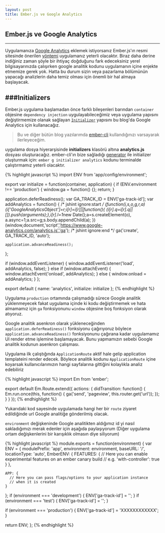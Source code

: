 ```yaml
---
layout: post
title: Ember.js ve Google Analytics
---
```


## Ember.js ve Google Analytics
---
Uygulamanıza [Google Analytics](http://www.google.com/analytics/) eklemek istiyorsanız Ember.js'ın resmi sitesinde önerilen [yöntemi](http://emberjs.com/guides/cookbook/helpers_and_components/adding_google_analytics_tracking) uygulamanız yeterli olacaktır. Biraz daha derine indiğiniz zaman şöyle bir ihtiyaç doğduğunu fark edeceksiniz yerel bilgisayarınızda çalışırken google analitik kodunu uygulamanın içine enjekte etmemize gerek yok. Hatta bu durum sizin veya pazarlama bölümünün yapacağı analizlerin daha temiz olması için önemli bir hal almaya başlayacak.

###Initializers
---
Ember.js uygulama başlamadan önce farklı bileşenleri barından `container` objesine `dependency injection` uygulayabileceğimiz veya uygulama yapısını değiştirmemize olanak sağlayan [`Initializer`](http://emberjs.com/api/classes/Ember.Application.html#toc_initializers) yapısını bu blog'da Google Analytics için kullanacağız.

>Bu ve diğer bütün blog yazılarımda [ember-cli](https://github.com/stefanpenner/ember-cli/) kullandığınızı varsayarak ilerleyeceğim.

uygulama dosya hiyerarşisinde **initializers** klasörü altına **analytics.js** dosyası oluşturacağız. ember-cli'ın bize sağladığı [generator](http://www.ember-cli.com/#generators-and-blueprints) ile initializer oluşturmak için: `ember g initializer analytics` kodunu terminalde çalıştırmamız yeterli olacaktır.

{% highlight javascript %}
import ENV from 'app/config/environment';

export var initialize = function(container, application) {
   if (ENV.environment !== 'production') {
    window.ga = function() {};
    return;
   }
   
  application.deferReadiness();
  var GA_TRACK_ID = ENV['ga-track-id'];
  var addAnalytics = function() {
    /* jshint ignore:start */
    (function(i,s,o,g,r,a){i['GoogleAnalyticsObject']=r;i[r]=i[r]||function(){
    (i[r].q=i[r].q||[]).push(arguments);},i[r].l=1*new Date();a=s.createElement(o),
    a.async=1;a.src=g;s.body.appendChild(a);
    })(window,document,'script','https://www.google-analytics.com/analytics.js','ga');
    /* jshint ignore:end */
    ga('create', GA_TRACK_ID, 'auto');

    application.advanceReadiness();
  };

  if (window.addEventListener) {
    window.addEventListener('load', addAnalytics, false);
  } else if (window.attachEvent) {
    window.attachEvent('onload', addAnalytics);
  } else {
    window.onload = addAnalytics;
  }
};

export default {
  name: 'analytics',
  initialize: initialize
};
{% endhighlight %}

Uygulama `production` ortamında çalışmadığı sürece Google analitik yüklenmeyecek fakat uygulama içinde ki kodu değiştirmemek ve hata almamamız için `ga` fonksiyonunu `window` objesine boş fonksiyon olarak atıyoruz.

Google analitik asenkron olarak yükleneceğinden `application.deferReadiness()` fonksiyonu çağırıyoruz böylece `application.advanceReadiness()` fonksiyonunu çağırana kadar uygulamamız UI render etme işlemine başlamayacak. Bunu yapmamızın sebebi Google analitik kodunun asenkron çalışması.

Uygulama ilk çalıştığında `ApplicationRoute` aktif hale gelip application templateini render edecek. Böylece analitik kodunu `ApplicationRoute` içine koyarsak kullanıcılarımızın hangi sayfalarına gittiğini kolaylıkla analiz edebiliriz

{% highlight javascript %}
import Em from 'ember';

export default Em.Route.extend({
  actions: {
    didTransition: function() {
      Em.run.once(this, function() {
        ga('send', 'pageview', this.router.get('url'));
      });
    }
  }
});
{% endhighlight %}

Yukarıdaki kod sayesinde uygulamada hangi her bir `route` ziyaret edildiğinde url Google analitiğe gönderilmiş olacak.

`environment` değişkeninde Google analitikten aldığımız id yi nasıl sakladığımızı merak edenler için aşağıda paylaşıyorum (Diğer uygulama ortam değişkenlerini bir karışıklık olmasın diye siliyorum)

{% highlight javascript %}
module.exports = function(environment) {
  var ENV = {
    modulePrefix: 'app',
    environment: environment,
    baseURL: '/',
    locationType: 'auto',
    EmberENV: {
      FEATURES: {
        // Here you can enable experimental features on an ember canary build
        // e.g. 'with-controller': true
      }
    },

    APP: {
      // Here you can pass flags/options to your application instance
      // when it is created
    }
  };
  if (environment === 'development') {
    ENV['ga-track-id'] = '';
  }
  if (environment === 'test') {
    ENV['ga-track-id'] = '';
  }

  if (environment === 'production') {
    ENV['ga-track-id'] = 'XXXXXXXXXXXX';
  }

  return ENV;
};
{% endhighlight %}
